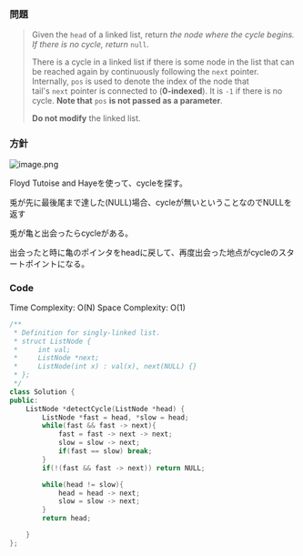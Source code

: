 ### 問題

> Given the `head` of a linked list, return *the node where the cycle begins. If there is no cycle, return* `null`.
> 
> 
> There is a cycle in a linked list if there is some node in the list that can be reached again by continuously following the `next` pointer. Internally, `pos` is used to denote the index of the node that tail's `next` pointer is connected to (**0-indexed**). It is `-1` if there is no cycle. **Note that** `pos` **is not passed as a parameter**.
> 
> **Do not modify** the linked list.
> 

### 方針

![image.png](https://prod-files-secure.s3.us-west-2.amazonaws.com/d754495e-9e0f-4a9f-90a3-d9033bf94c16/443a5061-e9b1-4730-b9e2-6e798b86b392/image.png)

Floyd Tutoise and Hayeを使って、cycleを探す。

兎が先に最後尾まで達した(NULL)場合、cycleが無いということなのでNULLを返す

兎が亀と出会ったらcycleがある。

出会ったと時に亀のポインタをheadに戻して、再度出会った地点がcycleのスタートポイントになる。

### Code

Time  Complexity: O(N)
Space Complexity: O(1)

```cpp
/**
 * Definition for singly-linked list.
 * struct ListNode {
 *     int val;
 *     ListNode *next;
 *     ListNode(int x) : val(x), next(NULL) {}
 * };
 */
class Solution {
public:
    ListNode *detectCycle(ListNode *head) {
        ListNode *fast = head, *slow = head;
        while(fast && fast -> next){
            fast = fast -> next -> next;
            slow = slow -> next;
            if(fast == slow) break;
        }
        if(!(fast && fast -> next)) return NULL;

        while(head != slow){
            head = head -> next;
            slow = slow -> next;
        }
        return head;

    }
};
```